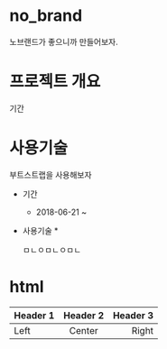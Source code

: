 # no_brand
노브랜드가 좋으니까 만들어보자.

# 프로젝트 개요
기간

# 사용기술
부트스트랩을 사용해보자

* 기간
    * 2018-06-21 ~
* 사용기술
    *

  ㅁㄴㅇㅁㄴㅇㅁㄴ


# html
| Header 1 | Header 2 | Header 3 |
| :-------- | :--------: | --------: |
| Left | Center | Right |
